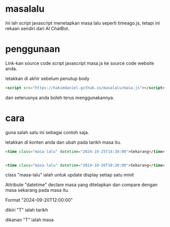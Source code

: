 # masalalu
Ini lah script javascript menetapkan masa lalu seperti timeago.js, tetapi ini rekaan sendiri dari AI ChatBot.

# penggunaan
Link-kan source code script javascript masa.js ke source code website anda.

letakkan di akhir sebelum penutup body
```html
<script src="https://hakimdaniel.github.io/masalalu/masa.js"></script>
```

dan seterusnya anda boleh terus menggunakannya.

# cara
guna salah satu ini sebagai contoh saja.

letakkan di konten anda dan ubah pada tarikh masa itu.
```html
<time class="masa-lalu" datetime="2024-10-25T14:30:00">Sekarang</time>


<time class="masa-lalu" datetime="2024-10-26T10:20:00">Sekarang</time>
```
class "masa-lalu" ialah untuk update display setiap satu minit

Attribute "datetime" declare masa yang ditetapkan dan compare dengan masa sekarang pada masa itu.

Format "2024-09-20T12:00:00"

dikiri "T" ialah tarikh <tahun><bulan><hari>

dikanan "T" ialah masa <jam><minit><saat>
